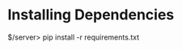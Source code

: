 Installing Dependencies
=======================

<!-- Install dependencies -->
$/server> pip install -r requirements.txt